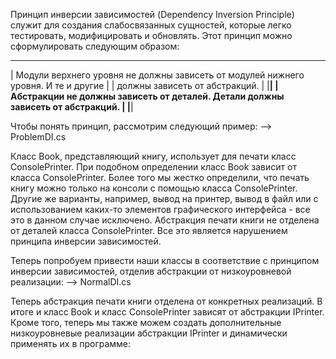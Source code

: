 ﻿Принцип инверсии зависимостей (Dependency Inversion Principle) служит для создания 
слабосвязанных сущностей, которые легко тестировать, модифицировать и обновлять. 
Этот принцип можно сформулировать следующим образом:
______________________________________________________________________________________
| Модули верхнего уровня не должны зависеть от модулей нижнего уровня. И те и другие |
| должны зависеть от абстракций.								                     |
|____________________________________________________________________________________|
| Абстракции не должны зависеть от деталей. Детали должны зависеть от абстракций.    |
|____________________________________________________________________________________|

Чтобы понять принцип, рассмотрим следующий пример:
--> ProblemDI.cs

Класс Book, представляющий книгу, использует для печати класс ConsolePrinter. При подобном 
определении класс Book зависит от класса ConsolePrinter. Более того мы жестко определили, 
что печать книгу можно только на консоли с помощью класса ConsolePrinter. Другие же варианты,
например, вывод на принтер, вывод в файл или с использованием каких-то элементов графического 
интерфейса - все это в данном случае исключено. Абстракция печати книги не отделена от деталей
класса ConsolePrinter. Все это является нарушением принципа инверсии зависимостей.

Теперь попробуем привести наши классы в соответствие с принципом инверсии зависимостей,
отделив абстракции от низкоуровневой реализации:
--> NormalDI.cs

Теперь абстракция печати книги отделена от конкретных реализаций. В итоге и класс Book и класс
ConsolePrinter зависят от абстракции IPrinter. Кроме того, теперь мы также можем создать 
дополнительные низкоуровневые реализации абстракции IPrinter и динамически применять их в
программе:





